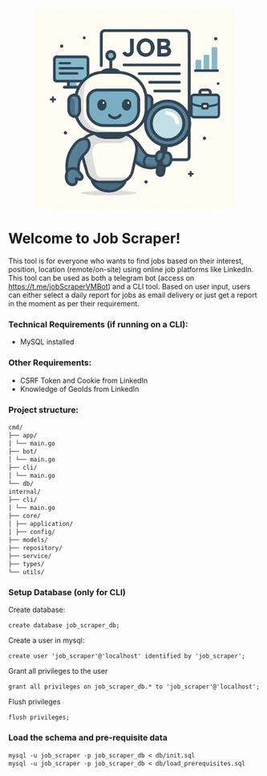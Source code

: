 [//]: # ( ![job-scraper.png]&#40;data/job-scraper.png&#41;)
#
<div align="center">
  <img src="data/job-scraper.png" alt="Image description" width="400"/>
</div>

# Welcome to Job Scraper!
This tool is for everyone who wants to find jobs based on their interest, position, location (remote/on-site) using online job platforms like LinkedIn.
This tool can be used as both a telegram bot (access on https://t.me/jobScraperVMBot) and a CLI tool. Based on user input, users can either select a daily report for jobs as email delivery or just get a report in the moment as per their requirement. 

### Technical Requirements (if running on a CLI):
- MySQL installed

### Other Requirements:
- CSRF Token and Cookie from LinkedIn
- Knowledge of GeoIds from LinkedIn

### Project structure:
```
cmd/
├── app/
│ └── main.go
├── bot/
│ └── main.go
├── cli/
│ └── main.go
└── db/
internal/
├── cli/
│ └── main.go
├── core/
│ ├── application/
│ ├── config/
├── models/
├── repository/
├── service/
├── types/
└── utils/
```

### Setup Database (only for CLI)
Create database:
```mysql
create database job_scraper_db;
```
Create a user in mysql:
```mysql
create user 'job_scraper'@'localhost' identified by 'job_scraper';
``` 
Grant all privileges to the user
```mysql
grant all privileges on job_scraper_db.* to 'job_scraper'@'localhost';
```
Flush privileges
```mysql
flush privileges;
```

### Load the schema and pre-requisite data
```
mysql -u job_scraper -p job_scraper_db < db/init.sql
mysql -u job_scraper -p job_scraper_db < db/load_prerequisites.sql
```

